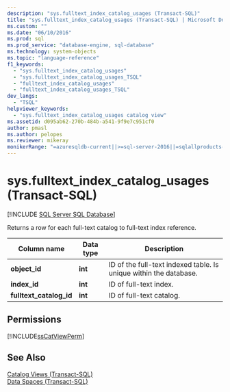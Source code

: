 ```yaml
---
description: "sys.fulltext_index_catalog_usages (Transact-SQL)"
title: "sys.fulltext_index_catalog_usages (Transact-SQL) | Microsoft Docs"
ms.custom: ""
ms.date: "06/10/2016"
ms.prod: sql
ms.prod_service: "database-engine, sql-database"
ms.technology: system-objects
ms.topic: "language-reference"
f1_keywords: 
  - "sys.fulltext_index_catalog_usages"
  - "sys.fulltext_index_catalog_usages_TSQL"
  - "fulltext_index_catalog_usages"
  - "fulltext_index_catalog_usages_TSQL"
dev_langs: 
  - "TSQL"
helpviewer_keywords: 
  - "sys.fulltext_index_catalog_usages catalog view"
ms.assetid: d095ab62-270b-484b-a541-9f9e7c951cf0
author: pmasl
ms.author: pelopes
ms.reviewer: mikeray
monikerRange: "=azuresqldb-current||>=sql-server-2016||=sqlallproducts-allversions||>=sql-server-linux-2017||=azuresqldb-mi-current"
---
```

# sys.fulltext_index_catalog_usages (Transact-SQL)
[!INCLUDE [SQL Server SQL Database](../../includes/applies-to-version/sql-asdb.md)]

  Returns a row for each full-text catalog to full-text index reference.    
 
|Column name|Data type|Description|  
|-----------------|---------------|-----------------|  
|**object_id**|**int**|ID of the full-text indexed table. Is unique within the database.|  
|**index_id**|**int**|ID of full-text index.|  
|**fulltext_catalog_id**|**int**|ID of full-text catalog.|  
  
## Permissions  
 [!INCLUDE[ssCatViewPerm](../../includes/sscatviewperm-md.md)]  
  
## See Also  
 [Catalog Views &#40;Transact-SQL&#41;](../../relational-databases/system-catalog-views/catalog-views-transact-sql.md)   
 [Data Spaces &#40;Transact-SQL&#41;](../../relational-databases/system-catalog-views/data-spaces-transact-sql.md)  
  
  
